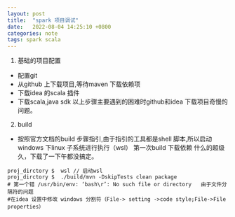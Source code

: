 ```yaml
---
layout: post
title:  "spark 项目调试"
date:   2022-08-04 14:25:10 +0800
categories: note
tags: spark scala
---
```



1. 基础的项目配置
+ 配置git
+ 从github 上下载项目,等待maven 下载依赖项
+ 下载idea 的scala 插件
+ 下载scala,java sdk 
  以上步骤主要遇到的困难时github和idea 下载项目奇慢的问题。
2. build
+ 按照官方文档的build 步骤指引,由于指引的工具都是shell 脚本,所以启动 windows 下linux 子系统进行执行（wsl）
  第一次build 下载依赖 什么的超级久，下载了一下午都没搞定。
  
```shell
proj_dirctory $  wsl // 启动wsl
proj_dirctory $  ./build/mvn -DskipTests clean package
# 第一个错 /usr/bin/env: ‘bash\r’: No such file or directory   由于文件分隔符的问题
#在idea 设置中修改 windows 分割符（File-> setting ->code style;File->File properties）

```